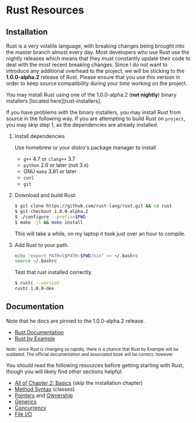 # Rust Resources

## Installation

Rust is a very volatile language, with breaking changes being brought into the
master branch almost every day. Most developers who use Rust use the nightly
releases which means that they must constantly update their code to deal with
the most recent breaking changes. Since I do not want to introduce any
additional overhead to the project, we will be sticking to the __1.0.0-alpha.2__
release of Rust. Please ensure that you use this version in order to keep source
compatibility during your time working on the project.

You may install Rust using one of the 1.0.0-alpha.2 (__not nightly__) binary
installers [located here][rust-installers].

If you have problems with the binary installers, you may install Rust from
source in the following way. If you are attempting to build Rust on `project`,
you may skip step 1, as the dependencies are already installed.

1. Install dependencies

    Use homebrew or your distro's package manager to install
      * `g++` 4.7 or `clang++` 3.7
      * `python` 2.6 or later (not 3.x)
      * GNU `make` 3.81 or later
      * `curl`
      * `git`

2. Download and build Rust:

    ```sh
    $ git clone https://github.com/rust-lang/rust.git && cd rust
    $ git checkout 1.0.0-alpha.2
    $ ./configure --prefix=$PWD
    $ make -j5 && make install
    ```

    This will take a while, on my laptop it took just over an hour to compile.

3. Add Rust to your path.

    ```sh
    echo "export PATH=\$PATH:$PWD/bin" >> ~/.bashrc
    source ~/.bashrc
    ```

    Test that rust installed correctly.

    ```sh
    $ rustc --version
    rustc 1.0.0-dev
    ```

## Documentation

Note that he docs are pinned to the 1.0.0-alpha.2 release.

* [Rust Documentation](http://doc.rust-lang.org/1.0.0-alpha.2/index.html)
* [Rust by Example](http://rustbyexample.com/)

<small>_Note:_ since Rust is changing so rapidly, there is a chance that Rust by
Example will be outdated. The official documentation and associated book will be
correct, however.</small>

You should read the following resources before getting starting with Rust,
though you will likely find other sections helpful:

* [All of Chapter 2: Basics](http://doc.rust-lang.org/1.0.0-alpha.2/book/basic.html) (skip the installation chapter)
* [Method Syntax](http://doc.rust-lang.org/1.0.0-alpha.2/book/method-syntax.html) (classes)
* [Pointers](http://doc.rust-lang.org/1.0.0-alpha.2/book/pointers.html) and
  [Ownership](http://doc.rust-lang.org/1.0.0-alpha.2/book/ownership.html)
* [Generics](http://doc.rust-lang.org/1.0.0-alpha.2/book/generics.html)
* [Concurrency](http://doc.rust-lang.org/1.0.0-alpha.2/book/concurrency.html)
* [File I/O](http://rustbyexample.com/file.html)
